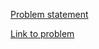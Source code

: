 [Problem statement](2020-07-12.png)

[Link to problem](https://hyperskill.org/learn/daily/4347?history=true)

